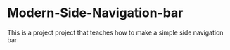 # Modern-Side-Navigation-bar
This is a project project that teaches how to make a simple side navigation bar

